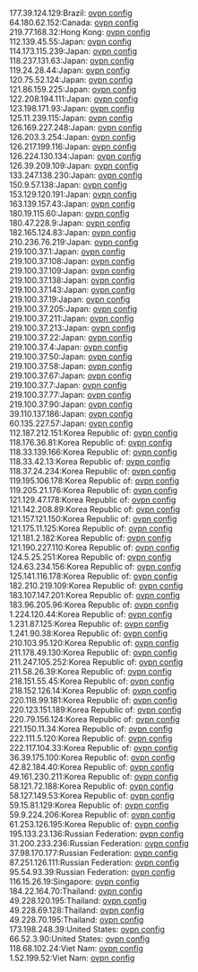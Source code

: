 177.39.124.129:Brazil: [ovpn config](vpn/177_39_124_129.ovpn)  
64.180.62.152:Canada: [ovpn config](vpn/64_180_62_152.ovpn)  
219.77.168.32:Hong Kong: [ovpn config](vpn/219_77_168_32.ovpn)  
112.139.45.55:Japan: [ovpn config](vpn/112_139_45_55.ovpn)  
114.173.115.239:Japan: [ovpn config](vpn/114_173_115_239.ovpn)  
118.237.131.63:Japan: [ovpn config](vpn/118_237_131_63.ovpn)  
119.24.28.44:Japan: [ovpn config](vpn/119_24_28_44.ovpn)  
120.75.52.124:Japan: [ovpn config](vpn/120_75_52_124.ovpn)  
121.86.159.225:Japan: [ovpn config](vpn/121_86_159_225.ovpn)  
122.208.194.111:Japan: [ovpn config](vpn/122_208_194_111.ovpn)  
123.198.171.93:Japan: [ovpn config](vpn/123_198_171_93.ovpn)  
125.11.239.115:Japan: [ovpn config](vpn/125_11_239_115.ovpn)  
126.169.227.248:Japan: [ovpn config](vpn/126_169_227_248.ovpn)  
126.203.3.254:Japan: [ovpn config](vpn/126_203_3_254.ovpn)  
126.217.199.116:Japan: [ovpn config](vpn/126_217_199_116.ovpn)  
126.224.130.134:Japan: [ovpn config](vpn/126_224_130_134.ovpn)  
126.39.209.109:Japan: [ovpn config](vpn/126_39_209_109.ovpn)  
133.247.138.230:Japan: [ovpn config](vpn/133_247_138_230.ovpn)  
150.9.57.138:Japan: [ovpn config](vpn/150_9_57_138.ovpn)  
153.129.120.191:Japan: [ovpn config](vpn/153_129_120_191.ovpn)  
163.139.157.43:Japan: [ovpn config](vpn/163_139_157_43.ovpn)  
180.19.115.60:Japan: [ovpn config](vpn/180_19_115_60.ovpn)  
180.47.228.9:Japan: [ovpn config](vpn/180_47_228_9.ovpn)  
182.165.124.83:Japan: [ovpn config](vpn/182_165_124_83.ovpn)  
210.236.76.219:Japan: [ovpn config](vpn/210_236_76_219.ovpn)  
219.100.37.1:Japan: [ovpn config](vpn/219_100_37_1.ovpn)  
219.100.37.108:Japan: [ovpn config](vpn/219_100_37_108.ovpn)  
219.100.37.109:Japan: [ovpn config](vpn/219_100_37_109.ovpn)  
219.100.37.138:Japan: [ovpn config](vpn/219_100_37_138.ovpn)  
219.100.37.143:Japan: [ovpn config](vpn/219_100_37_143.ovpn)  
219.100.37.19:Japan: [ovpn config](vpn/219_100_37_19.ovpn)  
219.100.37.205:Japan: [ovpn config](vpn/219_100_37_205.ovpn)  
219.100.37.211:Japan: [ovpn config](vpn/219_100_37_211.ovpn)  
219.100.37.213:Japan: [ovpn config](vpn/219_100_37_213.ovpn)  
219.100.37.22:Japan: [ovpn config](vpn/219_100_37_22.ovpn)  
219.100.37.4:Japan: [ovpn config](vpn/219_100_37_4.ovpn)  
219.100.37.50:Japan: [ovpn config](vpn/219_100_37_50.ovpn)  
219.100.37.58:Japan: [ovpn config](vpn/219_100_37_58.ovpn)  
219.100.37.67:Japan: [ovpn config](vpn/219_100_37_67.ovpn)  
219.100.37.7:Japan: [ovpn config](vpn/219_100_37_7.ovpn)  
219.100.37.77:Japan: [ovpn config](vpn/219_100_37_77.ovpn)  
219.100.37.90:Japan: [ovpn config](vpn/219_100_37_90.ovpn)  
39.110.137.186:Japan: [ovpn config](vpn/39_110_137_186.ovpn)  
60.135.227.57:Japan: [ovpn config](vpn/60_135_227_57.ovpn)  
112.187.212.151:Korea Republic of: [ovpn config](vpn/112_187_212_151.ovpn)  
118.176.36.81:Korea Republic of: [ovpn config](vpn/118_176_36_81.ovpn)  
118.33.139.166:Korea Republic of: [ovpn config](vpn/118_33_139_166.ovpn)  
118.33.42.13:Korea Republic of: [ovpn config](vpn/118_33_42_13.ovpn)  
118.37.24.234:Korea Republic of: [ovpn config](vpn/118_37_24_234.ovpn)  
119.195.106.178:Korea Republic of: [ovpn config](vpn/119_195_106_178.ovpn)  
119.205.21.176:Korea Republic of: [ovpn config](vpn/119_205_21_176.ovpn)  
121.129.47.178:Korea Republic of: [ovpn config](vpn/121_129_47_178.ovpn)  
121.142.208.89:Korea Republic of: [ovpn config](vpn/121_142_208_89.ovpn)  
121.157.121.150:Korea Republic of: [ovpn config](vpn/121_157_121_150.ovpn)  
121.175.11.125:Korea Republic of: [ovpn config](vpn/121_175_11_125.ovpn)  
121.181.2.182:Korea Republic of: [ovpn config](vpn/121_181_2_182.ovpn)  
121.190.227.110:Korea Republic of: [ovpn config](vpn/121_190_227_110.ovpn)  
124.5.25.251:Korea Republic of: [ovpn config](vpn/124_5_25_251.ovpn)  
124.63.234.156:Korea Republic of: [ovpn config](vpn/124_63_234_156.ovpn)  
125.141.116.178:Korea Republic of: [ovpn config](vpn/125_141_116_178.ovpn)  
182.210.219.109:Korea Republic of: [ovpn config](vpn/182_210_219_109.ovpn)  
183.107.147.201:Korea Republic of: [ovpn config](vpn/183_107_147_201.ovpn)  
183.96.205.96:Korea Republic of: [ovpn config](vpn/183_96_205_96.ovpn)  
1.224.120.44:Korea Republic of: [ovpn config](vpn/1_224_120_44.ovpn)  
1.231.87.125:Korea Republic of: [ovpn config](vpn/1_231_87_125.ovpn)  
1.241.90.38:Korea Republic of: [ovpn config](vpn/1_241_90_38.ovpn)  
210.103.95.120:Korea Republic of: [ovpn config](vpn/210_103_95_120.ovpn)  
211.178.49.130:Korea Republic of: [ovpn config](vpn/211_178_49_130.ovpn)  
211.247.105.252:Korea Republic of: [ovpn config](vpn/211_247_105_252.ovpn)  
211.58.26.39:Korea Republic of: [ovpn config](vpn/211_58_26_39.ovpn)  
218.151.55.45:Korea Republic of: [ovpn config](vpn/218_151_55_45.ovpn)  
218.152.126.14:Korea Republic of: [ovpn config](vpn/218_152_126_14.ovpn)  
220.118.99.181:Korea Republic of: [ovpn config](vpn/220_118_99_181.ovpn)  
220.123.151.189:Korea Republic of: [ovpn config](vpn/220_123_151_189.ovpn)  
220.79.156.124:Korea Republic of: [ovpn config](vpn/220_79_156_124.ovpn)  
221.150.11.34:Korea Republic of: [ovpn config](vpn/221_150_11_34.ovpn)  
222.111.5.120:Korea Republic of: [ovpn config](vpn/222_111_5_120.ovpn)  
222.117.104.33:Korea Republic of: [ovpn config](vpn/222_117_104_33.ovpn)  
36.39.175.100:Korea Republic of: [ovpn config](vpn/36_39_175_100.ovpn)  
42.82.184.40:Korea Republic of: [ovpn config](vpn/42_82_184_40.ovpn)  
49.161.230.211:Korea Republic of: [ovpn config](vpn/49_161_230_211.ovpn)  
58.121.72.188:Korea Republic of: [ovpn config](vpn/58_121_72_188.ovpn)  
58.127.149.53:Korea Republic of: [ovpn config](vpn/58_127_149_53.ovpn)  
59.15.81.129:Korea Republic of: [ovpn config](vpn/59_15_81_129.ovpn)  
59.9.224.206:Korea Republic of: [ovpn config](vpn/59_9_224_206.ovpn)  
61.253.126.195:Korea Republic of: [ovpn config](vpn/61_253_126_195.ovpn)  
195.133.23.136:Russian Federation: [ovpn config](vpn/195_133_23_136.ovpn)  
31.200.233.236:Russian Federation: [ovpn config](vpn/31_200_233_236.ovpn)  
37.98.170.177:Russian Federation: [ovpn config](vpn/37_98_170_177.ovpn)  
87.251.126.111:Russian Federation: [ovpn config](vpn/87_251_126_111.ovpn)  
95.54.93.39:Russian Federation: [ovpn config](vpn/95_54_93_39.ovpn)  
116.15.26.19:Singapore: [ovpn config](vpn/116_15_26_19.ovpn)  
184.22.164.70:Thailand: [ovpn config](vpn/184_22_164_70.ovpn)  
49.228.120.195:Thailand: [ovpn config](vpn/49_228_120_195.ovpn)  
49.228.69.128:Thailand: [ovpn config](vpn/49_228_69_128.ovpn)  
49.228.70.195:Thailand: [ovpn config](vpn/49_228_70_195.ovpn)  
173.198.248.39:United States: [ovpn config](vpn/173_198_248_39.ovpn)  
66.52.3.90:United States: [ovpn config](vpn/66_52_3_90.ovpn)  
118.68.102.24:Viet Nam: [ovpn config](vpn/118_68_102_24.ovpn)  
1.52.199.52:Viet Nam: [ovpn config](vpn/1_52_199_52.ovpn)  
